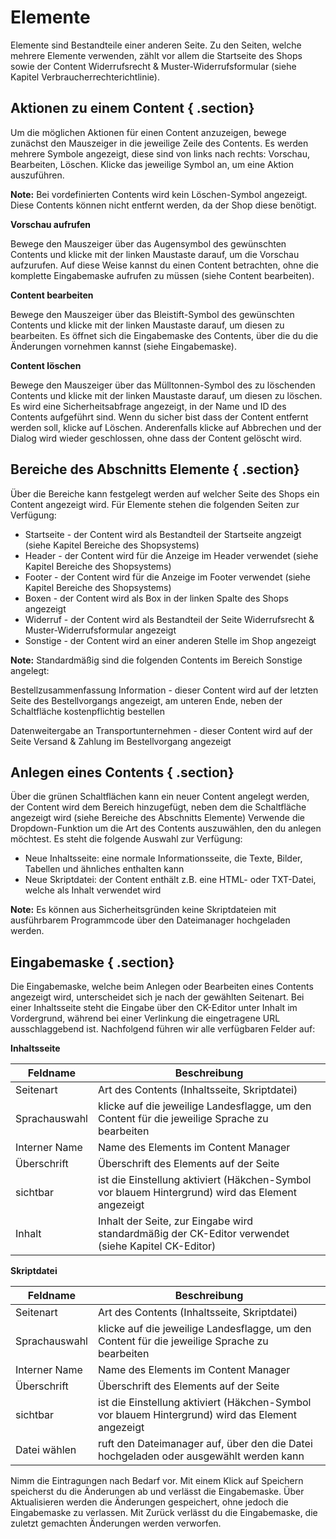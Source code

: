 # Elemente 

Elemente sind Bestandteile einer anderen Seite. Zu den Seiten, welche mehrere Elemente verwenden, zählt vor allem die Startseite des Shops sowie der Content Widerrufsrecht & Muster-Widerrufsformular \(siehe Kapitel Verbraucherrechterichtlinie\).

## Aktionen zu einem Content { .section}

Um die möglichen Aktionen für einen Content anzuzeigen, bewege zunächst den Mauszeiger in die jeweilige Zeile des Contents. Es werden mehrere Symbole angezeigt, diese sind von links nach rechts: Vorschau, Bearbeiten, Löschen. Klicke das jeweilige Symbol an, um eine Aktion auszuführen.

**Note:** Bei vordefinierten Contents wird kein Löschen-Symbol angezeigt. Diese Contents können nicht entfernt werden, da der Shop diese benötigt.

**Vorschau aufrufen**

Bewege den Mauszeiger über das Augensymbol des gewünschten Contents und klicke mit der linken Maustaste darauf, um die Vorschau aufzurufen. Auf diese Weise kannst du einen Content betrachten, ohne die komplette Eingabemaske aufrufen zu müssen \(siehe Content bearbeiten\).

**Content bearbeiten**

Bewege den Mauszeiger über das Bleistift-Symbol des gewünschten Contents und klicke mit der linken Maustaste darauf, um diesen zu bearbeiten. Es öffnet sich die Eingabemaske des Contents, über die du die Änderungen vornehmen kannst \(siehe Eingabemaske\).

**Content löschen**

Bewege den Mauszeiger über das Mülltonnen-Symbol des zu löschenden Contents und klicke mit der linken Maustaste darauf, um diesen zu löschen. Es wird eine Sicherheitsabfrage angezeigt, in der Name und ID des Contents aufgeführt sind. Wenn du sicher bist dass der Content entfernt werden soll, klicke auf Löschen. Anderenfalls klicke auf Abbrechen und der Dialog wird wieder geschlossen, ohne dass der Content gelöscht wird.

## Bereiche des Abschnitts Elemente { .section}

Über die Bereiche kann festgelegt werden auf welcher Seite des Shops ein Content angezeigt wird. Für Elemente stehen die folgenden Seiten zur Verfügung:

-   Startseite - der Content wird als Bestandteil der Startseite angzeigt \(siehe Kapitel Bereiche des Shopsystems\)
-   Header - der Content wird für die Anzeige im Header verwendet \(siehe Kapitel Bereiche des Shopsystems\)
-   Footer - der Content wird für die Anzeige im Footer verwendet \(siehe Kapitel Bereiche des Shopsystems\)
-   Boxen - der Content wird als Box in der linken Spalte des Shops angezeigt
-   Widerruf - der Content wird als Bestandteil der Seite Widerrufsrecht & Muster-Widerrufsformular angezeigt
-   Sonstige - der Content wird an einer anderen Stelle im Shop angezeigt

**Note:** Standardmäßig sind die folgenden Contents im Bereich Sonstige angelegt:

Bestellzusammenfassung Information - dieser Content wird auf der letzten Seite des Bestellvorgangs angezeigt, am unteren Ende, neben der Schaltfläche kostenpflichtig bestellen

Datenweitergabe an Transportunternehmen - dieser Content wird auf der Seite Versand & Zahlung im Bestellvorgang angezeigt

## Anlegen eines Contents { .section}

Über die grünen Schaltflächen kann ein neuer Content angelegt werden, der Content wird dem Bereich hinzugefügt, neben dem die Schaltfläche angezeigt wird \(siehe Bereiche des Abschnitts Elemente\) Verwende die Dropdown-Funktion um die Art des Contents auszuwählen, den du anlegen möchtest. Es steht die folgende Auswahl zur Verfügung:

-   Neue Inhaltsseite: eine normale Informationsseite, die Texte, Bilder, Tabellen und ähnliches enthalten kann
-   Neue Skriptdatei: der Content enthält z.B. eine HTML- oder TXT-Datei, welche als Inhalt verwendet wird

**Note:** Es können aus Sicherheitsgründen keine Skriptdateien mit ausführbarem Programmcode über den Dateimanager hochgeladen werden.

## Eingabemaske { .section}

Die Eingabemaske, welche beim Anlegen oder Bearbeiten eines Contents angezeigt wird, unterscheidet sich je nach der gewählten Seitenart. Bei einer Inhaltsseite steht die Eingabe über den CK-Editor unter Inhalt im Vordergrund, während bei einer Verlinkung die eingetragene URL ausschlaggebend ist. Nachfolgend führen wir alle verfügbaren Felder auf:

**Inhaltsseite**

|Feldname|Beschreibung|
|--------|------------|
|Seitenart|Art des Contents \(Inhaltsseite, Skriptdatei\)|
|Sprachauswahl|klicke auf die jeweilige Landesflagge, um den Content für die jeweilige Sprache zu bearbeiten|
|Interner Name|Name des Elements im Content Manager|
|Überschrift|Überschrift des Elements auf der Seite|
|sichtbar|ist die Einstellung aktiviert \(Häkchen-Symbol vor blauem Hintergrund\) wird das Element angezeigt|
|Inhalt|Inhalt der Seite, zur Eingabe wird standardmäßig der CK-Editor verwendet \(siehe Kapitel CK-Editor\)|

**Skriptdatei**

|Feldname|Beschreibung|
|--------|------------|
|Seitenart|Art des Contents \(Inhaltsseite, Skriptdatei\)|
|Sprachauswahl|klicke auf die jeweilige Landesflagge, um den Content für die jeweilige Sprache zu bearbeiten|
|Interner Name|Name des Elements im Content Manager|
|Überschrift|Überschrift des Elements auf der Seite|
|sichtbar|ist die Einstellung aktiviert \(Häkchen-Symbol vor blauem Hintergrund\) wird das Element angezeigt|
|Datei wählen|ruft den Dateimanager auf, über den die Datei hochgeladen oder ausgewählt werden kann|

Nimm die Eintragungen nach Bedarf vor. Mit einem Klick auf Speichern speicherst du die Änderungen ab und verlässt die Eingabemaske. Über Aktualisieren werden die Änderungen gespeichert, ohne jedoch die Eingabemaske zu verlassen. Mit Zurück verlässt du die Eingabemaske, die zuletzt gemachten Änderungen werden verworfen.



